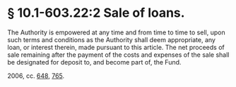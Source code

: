 # § 10.1-603.22:2 Sale of loans.

<p>The Authority is empowered at any time and from time to time to sell, upon such terms and conditions as the Authority shall deem appropriate, any loan, or interest therein, made pursuant to this article. The net proceeds of sale remaining after the payment of the costs and expenses of the sale shall be designated for deposit to, and become part of, the Fund.</p><p>2006, cc. <a href='http://lis.virginia.gov/cgi-bin/legp604.exe?061+ful+CHAP0648'>648</a>, <a href='http://lis.virginia.gov/cgi-bin/legp604.exe?061+ful+CHAP0765'>765</a>.</p>